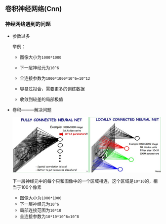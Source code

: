 ## 卷积神经网络(Cnn)    

### 神经网络遇到的问题   

* 参数过多    

    举例：     

    * 图像大小为`1000*1000`
    * 下一层神经元为`10^6`     
    * 全连接参数为`1000*1000*10^6=10^12`      

    * 容易过拟合，需要更多的训练数据     
    * 收敛到较差的局部极值    

* 卷积———解决问题    

    ![conv2](./imgs/conv.jpg)     

    下一层神经元中的每个只和图像中的一个区域相连，这个区域是`10*10`的，相当于100个像素      

    * 图像大小为`1000*1000`    
    * 下一层神经元为`10^6`    
    * 局部连接范围为`10*10`     
    * 全连接参数为`10*10*10^6=10^8`     

    